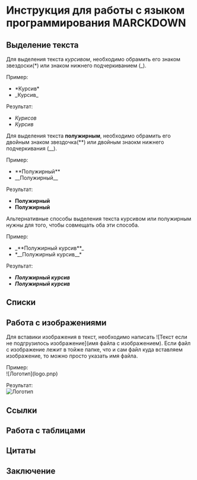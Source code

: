 # Инструкция для работы с языком программирования **MARCKDOWN**

## Выделение текста

Для выделения текста *курсивом*, необходимо обрамить его знаком звездоски(*) или знаком нижнего подчеркиванием (_).

Пример:  
* \*Курсив*
* \_Курсив_

Результат:
* *Курисов*
* _Курсив_

Для выделения текста **полужирным**, необходимо обрамить его двойным знаком звездочка(**) или двойным знаокм нижнего подчеркивания (__).

Пример:  
* \*\*Полужирный**
* \_\_Полужирный__

Результат:  
* **Полужирный**
* __Полужирный__

Альтернативные способы выделения текста курсивом или полужирным нужны для того, чтобы совмещать оба эти способа.

Пример:  
* \_\*\*Полужирный курсив**_
* \*\_\_Полужирный курсив__*

Результат:  
* _**Полужирный курсив**_
* *__Полужирный курсив__*

## Списки

## Работа с изображениями

Для вставики изображения в текст, необходимо написать \!\[Текст если не подгрузилось изображение](имя файла с изображением). Если файл с изображение лежит в тойже папке, что и сам файл куда вставляем изображение, то можно просто указать имя файла.

Пример:  
\!\[Логотип](logo.pnp)

Результат:  
![Логотип](logo.png)

## Ссылки

## Работа с таблицами

## Цитаты

## Заключение